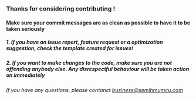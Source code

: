 ### Thanks for considering contributing !

#### Make sure your commit messages are as clean as possible to have it to be taken seriously

##### 1. If you have an issue report, feature request or a optimization suggestion, check the template created for issues!

##### 2. If you want to make changes to the code, make sure you are not offending anybody else. Any disrespectful behaviour will be taken action on immediately

###### If you have any questions, please contanct business@semihmumcu.com
